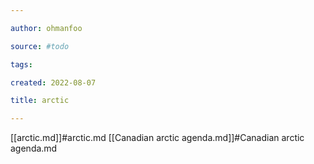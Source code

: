 ```yaml
---

author: ohmanfoo

source: #todo

tags: 

created: 2022-08-07

title: arctic

---
```

[[arctic.md]]#arctic.md
[[Canadian arctic agenda.md]]#Canadian arctic agenda.md